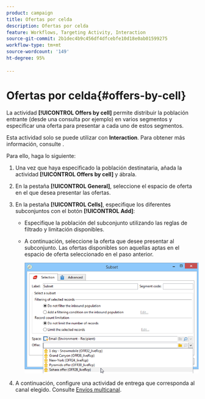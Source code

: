 ```yaml
---
product: campaign
title: Ofertas por celda
description: Ofertas por celda
feature: Workflows, Targeting Activity, Interaction
source-git-commit: 2b1dec4b9c456df4dfcebfe10d18e0ab01599275
workflow-type: tm+mt
source-wordcount: '149'
ht-degree: 95%

---
```


# Ofertas por celda{#offers-by-cell}



La actividad **[!UICONTROL Offers by cell]** permite distribuir la población entrante (desde una consulta por ejemplo) en varios segmentos y especificar una oferta para presentar a cada uno de estos segmentos.

Esta actividad solo se puede utilizar con **Interaction**. Para obtener más información, consulte .

Para ello, haga lo siguiente:

1. Una vez que haya especificado la población destinataria, añada la actividad **[!UICONTROL Offers by cell]** y ábrala.
1. En la pestaña **[!UICONTROL General]**, seleccione el espacio de oferta en el que desea presentar las ofertas.
1. En la pestaña **[!UICONTROL Cells]**, especifique los diferentes subconjuntos con el botón **[!UICONTROL Add]**:

   * Especifique la población del subconjunto utilizando las reglas de filtrado y limitación disponibles.
   * A continuación, seleccione la oferta que desee presentar al subconjunto. Las ofertas disponibles son aquellas aptas en el espacio de oferta seleccionado en el paso anterior.

      ![](assets/int_offer_per_cell1.png)

1. A continuación, configure una actividad de entrega que corresponda al canal elegido. Consulte [Envíos multicanal](cross-channel-deliveries.md).

